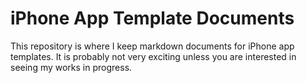 # iPhone App Template Documents

This repository is where I keep markdown documents for iPhone app templates.
It is probably not very exciting unless you are interested in seeing my works in progress.